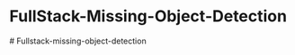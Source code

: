 # FullStack-Missing-Object-Detection
#   F u l l s t a c k - m i s s i n g - o b j e c t - d e t e c t i o n  
 